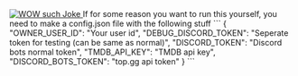 <a href="https://top.gg/bot/481737806599946242" >
  <img src="https://top.gg/api/widget/481737806599946242.svg" alt="WOW such Joke" />
</a>
If for some reason you want to run this yourself, you need to make a config.json file with the following stuff
```
{
    "OWNER_USER_ID": "Your user id",
    "DEBUG_DISCORD_TOKEN": "Seperate token for testing (can be same as normal)",
    "DISCORD_TOKEN": "Discord bots normal token",
    "TMDB_API_KEY": "TMDB api key",
    "DISCORD_BOTS_TOKEN": "top.gg api token"
}
```
